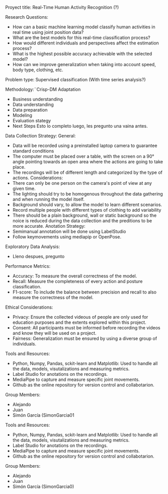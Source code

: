 Proyect title: Real-Time Human Activity Recognition (?)

Research Questions:
- How can a basic machine learning model classify human activities in real time using joint position data?
- What are the best models for this real-time classification process?
- How would different individuals and perspectives affect the estimation process?
- What is the highest possible accuracy achievable with the selected model?
- How can we improve generalization when taking into account speed, body type, clothing, etc.

Problem type: Supervised classification (With time series analysis?)

Methodology:¨Crisp-DM Adaptation
- Business understanding
- Data understanding
- Data preparation
- Modeling
- Evaluation stategy
- Next Steps
Esto lo completo luego, les pregunto una vaina antes.

Data Collection Strategy:
General:
- Data will be recorded using a preinstalled laptop camera to guarantee standard conditions
- The computer must be placed over a table, with the screen on a 90° angle pointing towards an open area where the actions are going to take place.
- The recordings will be of different length and categorized by the type of actions.
Considerations:
- There can only be one person on the camera's point of view at any given time.
- The lighting should try to be homogenous throughout the data gathering and when running the model itself.
- Background should vary, to allow the model to learn different scenarios.
- Record multiple people with different types of clothing to add variability
- There should be a plain background, wall or static background so the noice is reduced during the data collection and the preditions to be more accurate.
Anotation Strategy:
- Semimanual annotation will be done using LabelStudio
- Follow keymovements using mediapip or OpenPose.

Exploratory Data Analysis:
- Lleno despues, pregunto

Performance Metrics:
- Accuracy: To measure the overall correctness of the model.
- Recall: Measure the completeness of every action and posture classification.
- F1-score: To include the balance between precision and recall to also measure the correctness of the model.

Ethical Considerations:
- Privacy: Ensure the collected videous of people are only used for education purposes and the extents explored within this project.
- Consent: All participants must be informed before recording the videos and know they will be used on a project.
- Fairness: Generalization must be ensured by using a diverse group of individuals.

Tools and Resources:
- Python, Numpy, Pandas, sckit-learn and Matplotlib: Used to handle all the data, models, visutalizations and measuring metrics.
- Label Studio for anotations on the recordings.
- MediaPipe to capture and measure specific joint movements.
- Github as the online repository for version control and collabotarion.

Group Members:
- Alejando
- Juan
- Simón García (SimonGarcia01

Tools and Resources:
- Python, Numpy, Pandas, sckit-learn and Matplotlib: Used to handle all the data, models, visutalizations and measuring metrics.
- Label Studio for anotations on the recordings.
- MediaPipe to capture and measure specific joint movements.
- Github as the online repository for version control and collabotarion.

Group Members:
- Alejando
- Juan
- Simón García (SimonGarcia0)
